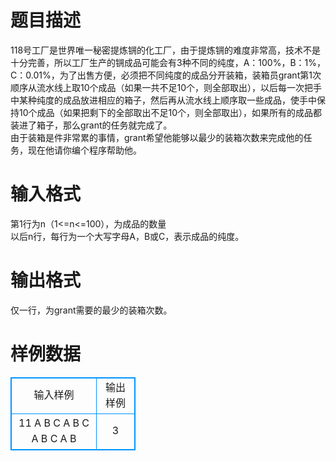 # 

 
 # 题目描述 
118号工厂是世界唯一秘密提炼锎的化工厂，由于提炼锎的难度非常高，技术不是十分完善，所以工厂生产的锎成品可能会有3种不同的纯度，A：100%，B：1%，C：0.01%，为了出售方便，必须把不同纯度的成品分开装箱，装箱员grant第1次顺序从流水线上取10个成品（如果一共不足10个，则全部取出），以后每一次把手中某种纯度的成品放进相应的箱子，然后再从流水线上顺序取一些成品，使手中保持10个成品（如果把剩下的全部取出不足10个，则全部取出），如果所有的成品都装进了箱子，那么grant的任务就完成了。<BR>由于装箱是件非常累的事情，grant希望他能够以最少的装箱次数来完成他的任务，现在他请你编个程序帮助他。<BR> 

 
 # 输入格式 
第1行为n（1&lt;=n&lt;=100），为成品的数量<BR>以后n行，每行为一个大写字母A，B或C，表示成品的纯度。<BR> 

 
 # 输出格式 
仅一行，为grant需要的最少的装箱次数。 
# 样例数据
<style>
        table,table tr th, table tr td { border:1px solid #0094ff; }
        table { width: 200px; min-height: 25px; line-height: 25px; text-align: center; border-collapse: collapse;}   
    </style>
<table>
	<tr>
		<td>输入样例</td>
		<td>输出样例</td>
	</tr>
<tr><td>11
A
B
C
A
B
C
A
B
C
A
B
</td><td>3
</td></tr></table>
